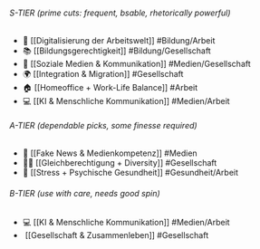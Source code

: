###### S-TIER (prime cuts: frequent, bsable, rhetorically powerful)
- 💼 [[Digitalisierung der Arbeitswelt]] #Bildung/Arbeit
- 📚 [[Bildungsgerechtigkeit]] #Bildung/Gesellschaft
- 👥 [[Soziale Medien & Kommunikation]] #Medien/Gesellschaft
- 🌍 [[Integration & Migration]] #Gesellschaft 
- 🏠 [[Homeoffice + Work-Life Balance]] #Arbeit
- 💻 [[KI & Menschliche Kommunikation]] #Medien/Arbeit

###### A-TIER (dependable picks, some finesse required)
- 📰 [[Fake News & Medienkompetenz]] #Medien
- 🏳️‍🌈 [[Gleichberechtigung + Diversity]] #Gesellschaft
- 🧠 [[Stress + Psychische Gesundheit]] #Gesundheit/Arbeit

###### B-TIER (use with care, needs good spin)
- 💻 [[KI & Menschliche Kommunikation]] #Medien/Arbeit
-  [[Gesellschaft & Zusammenleben]] #Gesellschaft


